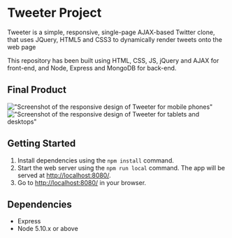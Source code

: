 # Tweeter Project

Tweeter is a simple, responsive, single-page AJAX-based Twitter clone, that uses JQuery, HTML5 and CSS3 to dynamically render tweets onto the web page

This repository has been built using HTML, CSS, JS, jQuery and AJAX for front-end, and Node, Express and MongoDB for back-end.

## Final Product

!["Screenshot of the responsive design of Tweeter for mobile phones"]()
!["Screenshot of the responsive design of Tweeter for tablets and desktops"]()

## Getting Started

1. Install dependencies using the `npm install` command.
2. Start the web server using the `npm run local` command. The app will be served at <http://localhost:8080/>.
3. Go to <http://localhost:8080/> in your browser.

## Dependencies

- Express
- Node 5.10.x or above
